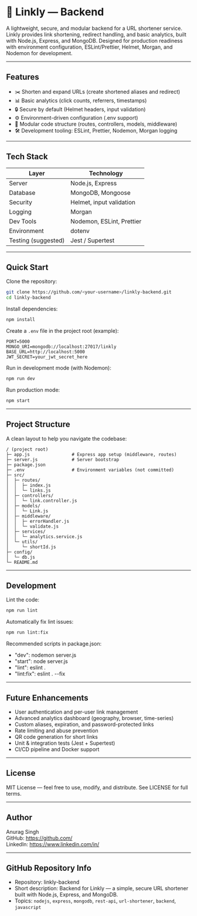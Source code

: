 # 🔗 Linkly — Backend

A lightweight, secure, and modular backend for a URL shortener service. Linkly provides link shortening, redirect handling, and basic analytics, built with Node.js, Express, and MongoDB. Designed for production readiness with environment configuration, ESLint/Prettier, Helmet, Morgan, and Nodemon for development.

---

## Features
- ✂️ Shorten and expand URLs (create shortened aliases and redirect)
- 📊 Basic analytics (click counts, referrers, timestamps)
- 🔒 Secure by default (Helmet headers, input validation)
- ⚙️ Environment-driven configuration (.env support)
- 🧩 Modular code structure (routes, controllers, models, middleware)
- 🛠️ Development tooling: ESLint, Prettier, Nodemon, Morgan logging

---

## Tech Stack

| Layer | Technology |
|-------|------------|
| Server | Node.js, Express |
| Database | MongoDB, Mongoose |
| Security | Helmet, input validation |
| Logging | Morgan |
| Dev Tools | Nodemon, ESLint, Prettier |
| Environment | dotenv |
| Testing (suggested) | Jest / Supertest |

---

## Quick Start

Clone the repository:
```bash
git clone https://github.com/<your-username>/linkly-backend.git
cd linkly-backend
```

Install dependencies:
```bash
npm install
```

Create a `.env` file in the project root (example):
```env
PORT=5000
MONGO_URI=mongodb://localhost:27017/linkly
BASE_URL=http://localhost:5000
JWT_SECRET=your_jwt_secret_here
```

Run in development mode (with Nodemon):
```bash
npm run dev
```

Run production mode:
```bash
npm start
```

---

## Project Structure

A clean layout to help you navigate the codebase:

```
/ (project root)
├─ app.js                # Express app setup (middleware, routes)
├─ server.js             # Server bootstrap
├─ package.json
├─ .env                  # Environment variables (not committed)
├─ src/
│  ├─ routes/
│  │  ├─ index.js
│  │  └─ links.js
│  ├─ controllers/
│  │  └─ link.controller.js
│  ├─ models/
│  │  └─ Link.js
│  ├─ middleware/
│  │  ├─ errorHandler.js
│  │  └─ validate.js
│  ├─ services/
│  │  └─ analytics.service.js
│  └─ utils/
│     └─ shortId.js
├─ config/
│  └─ db.js
└─ README.md
```

---

## Development

Lint the code:
```bash
npm run lint
```

Automatically fix lint issues:
```bash
npm run lint:fix
```

Recommended scripts in package.json:
- "dev": nodemon server.js
- "start": node server.js
- "lint": eslint .
- "lint:fix": eslint . --fix

---

## Future Enhancements
- User authentication and per-user link management
- Advanced analytics dashboard (geography, browser, time-series)
- Custom aliases, expiration, and password-protected links
- Rate limiting and abuse prevention
- QR code generation for short links
- Unit & integration tests (Jest + Supertest)
- CI/CD pipeline and Docker support

---

## License

MIT License — feel free to use, modify, and distribute. See LICENSE for full terms.

---

## Author

Anurag Singh  
GitHub: https://github.com/<your-username>  
LinkedIn: https://www.linkedin.com/in/<your-profile>

---

## GitHub Repository Info

- Repository: linkly-backend  
- Short description: Backend for Linkly — a simple, secure URL shortener built with Node.js, Express, and MongoDB.  
- Topics: `nodejs`, `express`, `mongodb`, `rest-api`, `url-shortener`, `backend`, `javascript`

